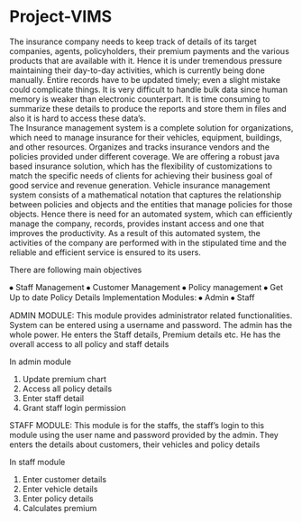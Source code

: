 # Project-VIMS

The insurance company needs to keep track of details of its target companies, agents, policyholders, their premium payments and the various products that are available with it. Hence it is under tremendous pressure maintaining their day-to-day activities, which is currently being done manually. Entire records have to be updated timely; even a slight mistake could complicate things. It is very difficult to handle bulk data since human memory is weaker than electronic counterpart. It is time consuming to summarize these details to produce the reports and store them in files and also it is hard to access these data’s.       
The Insurance management system is a complete solution for organizations, which need to manage insurance for their vehicles, equipment, buildings, and other resources. Organizes and tracks insurance vendors and the policies provided under different coverage.
We are offering a robust java based insurance solution, which has the flexibility of customizations to match the specific needs of clients for achieving their business goal of good service and revenue generation.
Vehicle insurance management system consists of a mathematical notation that captures the relationship between policies and objects and the entities that manage policies for those objects.
Hence there is need for an automated system, which can efficiently manage the company, records, provides instant access and one that improves the productivity. As a result of this automated system, the activities of the company are performed with in the stipulated time and the reliable and efficient service is ensured to its users. 
   
There are following main objectives
 
⦁	Staff  Management
⦁	Customer Management
⦁	Policy management
⦁	Get Up to date  Policy Details
Implementation Modules:
⦁	Admin
⦁	Staff

ADMIN MODULE:
     This module provides administrator related functionalities. System can be entered using a username and password. The admin has the whole power. He enters the Staff details, Premium details etc. He has the overall access to all policy and staff details

In admin module
1. Update premium chart 
2. Access all policy details
3. Enter staff detail 
4. Grant staff login permission 

STAFF MODULE:
      This module is for the staffs, the staff’s login to this module using the user name and password provided by the admin. They enters the details about customers, their vehicles and policy details

In staff module
1. Enter customer details
2. Enter vehicle details
3. Enter policy details
4. Calculates premium 
